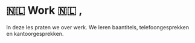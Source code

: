 # 🇳🇱 Work 🇳🇱 ,

In deze les praten we over werk. We leren baantitels, telefoongesprekken en kantoorgesprekken.